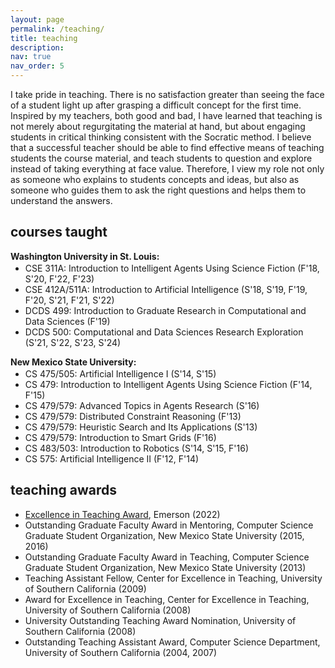 ```yaml
---
layout: page
permalink: /teaching/
title: teaching
description: 
nav: true
nav_order: 5
---
```


I take pride in teaching. There is no satisfaction greater than seeing the face of a student light up after grasping a difficult concept for the first time. Inspired by my teachers, both good and bad, I have learned that teaching is not merely about regurgitating the material at hand, but about engaging students in critical thinking consistent with the Socratic method. I believe that a successful teacher should be able to find effective means of teaching students the course material, and teach students to question and explore instead of taking everything at face value. Therefore, I view my role not only as someone who explains to students concepts and ideas, but also as someone who guides them to ask the right questions and helps them to understand the answers.

<h2>courses taught</h2>

**Washington University in St. Louis:**
<ul>
<li style="margin: -12px 0px 0px 0px;">CSE 311A: Introduction to Intelligent Agents Using Science Fiction (F'18, S'20, F'22, F'23)</li>
<li>CSE 412A/511A: Introduction to Artificial Intelligence (S'18, S'19, F'19, F'20, S'21, F'21, S'22)</li>
<li>DCDS 499: Introduction to Graduate Research in Computational and Data Sciences (F'19)</li>
<li>DCDS 500: Computational and Data Sciences Research Exploration (S'21, S'22, S'23, S'24)</li>
</ul>

**New Mexico State University:**
<ul>
<li style="margin: -12px 0px 0px 0px;">CS 475/505: Artificial Intelligence I (S'14, S'15)</li>
<li>CS 479: Introduction to Intelligent Agents Using Science Fiction (F'14, F'15)</li>
<li>CS 479/579: Advanced Topics in Agents Research (S'16)</li>
<li>CS 479/579: Distributed Constraint Reasoning (F'13)</li>
<li>CS 479/579: Heuristic Search and Its Applications (S'13)</li>
<li>CS 479/579: Introduction to Smart Grids (F'16)</li>
<li>CS 483/503: Introduction to Robotics (S'14, S'15, F'16)</li>
<li>CS 575: Artificial Intelligence II (F'12, F'14)</li>
</ul>

<h2>teaching awards</h2>

- <a href="https://source.wustl.edu/2022/11/seven-faculty-honored-with-2022-emerson-teaching-awards/">Excellence in Teaching Award</a>, Emerson (2022)
- Outstanding Graduate Faculty Award in Mentoring, Computer Science Graduate Student Organization, New Mexico State University (2015, 2016)
- Outstanding Graduate Faculty Award in Teaching, Computer Science Graduate Student Organization, New Mexico State University (2013)
- Teaching Assistant Fellow, Center for Excellence in Teaching, University of Southern California (2009)
- Award for Excellence in Teaching, Center for Excellence in Teaching, University of Southern California (2008)
- University Outstanding Teaching Award Nomination, University of Southern California (2008)
- Outstanding Teaching Assistant Award, Computer Science Department, University of Southern California (2004, 2007)
